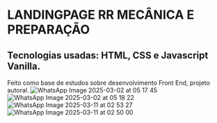 # LANDINGPAGE RR MECÂNICA E PREPARAÇÃO #
## Tecnologias usadas: HTML, CSS e Javascript Vanilla. ##

Feito como base de estudos sobre desenvolvimento Front End, projeto autoral.
![WhatsApp Image 2025-03-02 at 05 17 45](https://github.com/user-attachments/assets/242b07a6-c3c0-4583-892c-f4e63801a63f)
![WhatsApp Image 2025-03-02 at 05 18 22](https://github.com/user-attachments/assets/5afb3fa5-8094-488b-b856-519e7955eda8)
![WhatsApp Image 2025-03-11 at 02 53 27](https://github.com/user-attachments/assets/0a8e3441-6918-48f1-bc74-ae0d6485ba4b)
![WhatsApp Image 2025-03-11 at 02 50 00](https://github.com/user-attachments/assets/3bb04361-dc60-4356-b912-bcbd400d2e3c)

